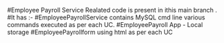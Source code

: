 #Employee Payroll Service Realated code is present in ithis main branch .
#It has :-
#EmployeePayrollService contains MySQL cmd line various commands executed as per each UC.
#EmployeePayroll App - Local storage 
#EmployeePayrollform using html as per each UC 
